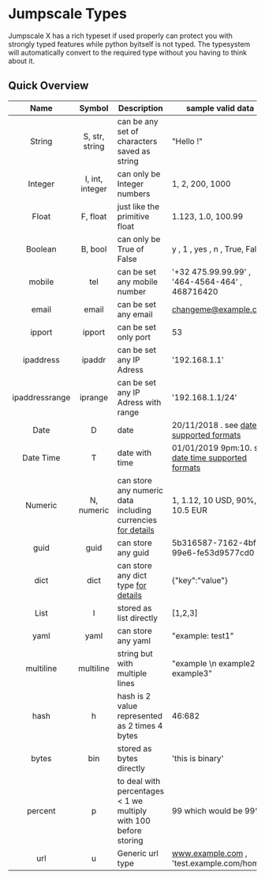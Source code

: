 # Jumpscale Types

Jumpscale X has a rich typeset if used properly can protect you with strongly typed features while python byitself is not typed.
The typesystem will automatically convert to the required type without you having to think about it.

## Quick Overview

| Name | Symbol | Description | sample valid data |
| :----: | :------: | ----------- | --------- |
| String | S, str, string | can be any set of characters saved as string | "Hello !" |
| Integer| I, int, integer | can only be Integer numbers| 1, 2, 200, 1000 |
| Float  | F, float | just like the primitive float | 1.123, 1.0, 100.99 |
| Boolean| B, bool | can only be True of False |  y , 1 , yes , n , True, False |
| mobile |tel| can be set any mobile number| '+32 475.99.99.99' , '464-4564-464' , 468716420  |
| email |email| can be set any email | changeme@example.com |
| ipport |ipport| can be set only port  | 53  |
| ipaddress |ipaddr| can be set any IP Adress | '192.168.1.1' |
| ipaddressrange |iprange| can be set any IP Adress with range | '192.168.1.1/24' |
| Date   | D | date | 20/11/2018 . see [date supported formats](date_time.md)|
| Date Time   | T | date with time | 01/01/2019 9pm:10. see [date time supported formats]((date_time.md))|
| Numeric| N, numeric | can store any numeric data including currencies [for details](numeric.md) | 1, 1.12, 10 USD, 90%, 10.5 EUR| 
| guid| guid | can store any guid   | 5b316587-7162-4bf1-99e6-fe53d9577cd0 | 
| dict| dict | can store any dict type [for details](dict.md)   | {"key":"value"} | 
| List  | l | stored as list directly   | [1,2,3] |
| yaml| yaml | can store any yaml    | "example:     test1" |
| multiline| multiline | string but with multiple lines   | "example \\n example2 \\n example3" |
| hash| h | hash is 2 value represented as 2 times 4 bytes   | 46:682 |
| bytes | bin | stored as bytes directly   | 'this is binary' |
| percent| p | to deal with percentages < 1 we multiply with 100 before storing   | 99 which would be 99% |
| url| u | Generic url type   | www.example.com  , 'test.example.com/home'|
